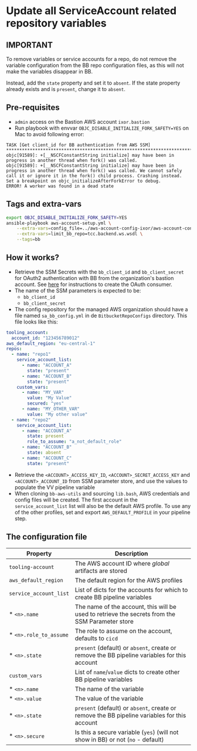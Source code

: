 # Update all ServiceAccount related repository variables

## IMPORTANT

To remove variables or service accounts for a repo, do not remove the variable
configuration from the BB repo configuration files, as this will not make the
variables disappear in BB.

Instead, add the `state` property and set it to `absent`. If the state property
already exists and is `present`, change it to `absent`.

## Pre-requisites

* `admin` access on the Bastion AWS account `ixor.bastion`
* Run playbook with envvar `OBJC_DISABLE_INITIALIZE_FORK_SAFETY=YES` on Mac to avoid
  following error:

```
TASK [Get client_id for BB authentication from AWS SSM] ***********************************************************************************************************************************************************************************
objc[91589]: +[__NSCFConstantString initialize] may have been in progress in another thread when fork() was called.
objc[91589]: +[__NSCFConstantString initialize] may have been in progress in another thread when fork() was called. We cannot safely call it or ignore it in the fork() child process. Crashing instead. Set a breakpoint on objc_initializeAfterForkError to debug.
ERROR! A worker was found in a dead state
```

## Tags and extra-vars

```bash
export OBJC_DISABLE_INITIALIZE_FORK_SAFETY=YES
ansible-playbook aws-account-setup.yml \
    --extra-vars=config_file=../aws-account-config-ixor/aws-account-config.yml \
    --extra-vars=limit_bb_repo=tcc.backend.ws.wsdl \
    --tags=bb
```

## How it works?

* Retrieve the SSM Secrets with the `bb_client_id` and `bb_client_secret` for OAuth2
  authentication with BB from the organization's bastion account. See
  [here](https://support.atlassian.com/bitbucket-cloud/docs/use-oauth-on-bitbucket-cloud/)
  for instructions to create the OAuth consumer.
* The name of the SSM parameters is expected to be:
  * `bb_client_id`
  * `bb_client_secret`
* The config repository for the managed AWS organization should have a file named
  `sa_bb_config.yml` in de `BitbucketRepoConfigs` directory. This file looks like this:

```yaml
tooling_account:
  account_id: "123456789012"
aws_default_region: "eu-central-1"
repos:
  - name: "repo1"
    service_account_list:
      - name: "ACCOUNT_A"
        state: "present"
      - name: "ACCOUNT_B"
        state: "present"
    custom_vars:
      - name: "MY_VAR"
        value: "My Value"
        secured: "yes"
      - name: "MY_OTHER_VAR"
        value: "My other value"
  - name: "repo2"
    service_account_list:
      - name: "ACCOUNT_A"
        state: present
        role_to_assume: "a_not_default_role"
      - name: "ACCOUNT_B"
        state: absent
      - name: "ACCOUNT_C"
        state: "present"
```
  
* Retrieve the `<ACCOUNT>_ACCESS_KEY_ID`, `<ACCOUNT>_SECRET_ACCESS_KEY` and
  `<ACCOUNT>_ACCOUNT_ID` from SSM parameter store, and use the values to
  populate the VV pipeline variable
* When cloning `bb-aws-utils` and sourcing `lib.bash`, AWS credentials and config
  files will be created. The first account in the `service_account_list` list will
  also be the default AWS profile. To use any of the other profiles, set and export
  `AWS_DEFAULT_PROFILE` in your pipeline step.

## The configuration file

| Property                | Description                                                                                     |
|-------------------------|-------------------------------------------------------------------------------------------------|  
| `tooling-account`       | The AWS account ID where _global_ artifacts are stored                                          |
| `aws_default_region`    | The default region for the AWS profiles                                                         |
| `service_account_list`  | List of dicts for the accounts for which to create BB pipeline variables                        |
|  * `<n>.name`           | The name of the account, this will be used to retrieve the secrets from the SSM Parameter store |
|  * `<n>.role_to_assume` | The role to assume on the account, defaults to `cicd`                                           |
|  * `<n>.state`          | `present` (default) or `absent`, create or remove the BB pipeline variables for this account    |
|  `custom_vars`          | List of `name`/`value` dicts to create other BB pipeline variables                              |
|  * `<n>.name`           | The name of the variable                                                                        |
|  * `<n>.value`          | The value of the variable                                                                       |
|  * `<n>.state`          | `present` (default) or `absent`, create or remove the BB pipeline variables for this account    |
|  * `<n>.secure`         | Is this a secure variable (`yes`) (will not show in BB) or not (`no` - default)                 |

